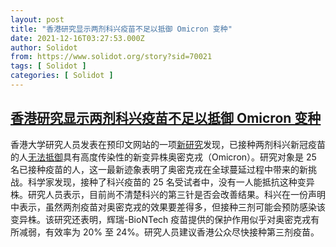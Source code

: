 ```yaml
---
layout: post
title: "香港研究显示两剂科兴疫苗不足以抵御 Omicron 变种"
date: 2021-12-16T03:27:53.000Z
author: Solidot
from: https://www.solidot.org/story?sid=70021
tags: [ Solidot ]
categories: [ Solidot ]
---
```

<!--1639625273000-->
[香港研究显示两剂科兴疫苗不足以抵御 Omicron 变种](https://www.solidot.org/story?sid=70021)
------

<div>
香港大学研究人员发表在预印文网站的一项<a href="https://www.medrxiv.org/content/10.1101/2021.12.13.21267668v1">新研究</a>发现，已接种两剂科兴新冠疫苗的人<a href="https://cn.nytimes.com/health/20211216/omicron-hong-kong-study/" target="_blank">无法抵御</a>具有高度传染性的新变异株奥密克戎（Omicron）。研究对象是 25 名已接种疫苗的人，这一最新迹象表明了奥密克戎在全球蔓延过程中带来的新挑战。科学家发现，接种了科兴疫苗的 25 名受试者中，没有一人能抵抗这种变异株。研究人员表示，目前尚不清楚科兴的第三针是否会改善结果。科兴在一份声明中表示，虽然两剂疫苗对奥密克戎的效果要差得多，但接种三剂可能会预防感染该变异株。该研究还表明，辉瑞-BioNTech 疫苗提供的保护作用似乎对奥密克戎有所减弱，有效率为 20% 至 24%。研究人员建议香港公众尽快接种第三剂疫苗。
</div>
